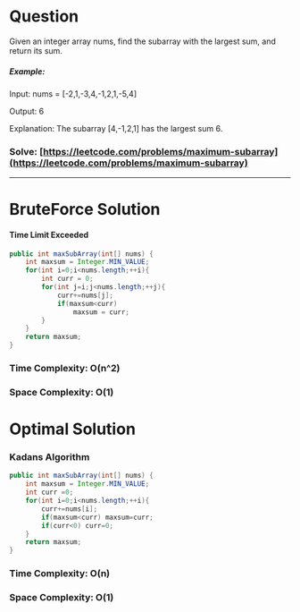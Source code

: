 # Question

Given an integer array nums, find the subarray with the largest sum, and return its sum.

 

##### Example:

Input: nums = [-2,1,-3,4,-1,2,1,-5,4]

Output: 6

Explanation: The subarray [4,-1,2,1] has the largest sum 6.

### Solve: [https://leetcode.com/problems/maximum-subarray](https://leetcode.com/problems/maximum-subarray)

***

# BruteForce Solution

#### Time Limit Exceeded        

``` java
public int maxSubArray(int[] nums) {
    int maxsum = Integer.MIN_VALUE;
    for(int i=0;i<nums.length;++i){
        int curr = 0;
        for(int j=i;j<nums.length;++j){
            curr+=nums[j];
            if(maxsum<curr)
                maxsum = curr;
        }            
    }
    return maxsum;
}
```

### Time Complexity: O(n^2)
### Space Complexity: O(1)


# Optimal Solution

### Kadans Algorithm

``` java
public int maxSubArray(int[] nums) {
    int maxsum = Integer.MIN_VALUE;
    int curr =0;
    for(int i=0;i<nums.length;++i){
        curr+=nums[i];
        if(maxsum<curr) maxsum=curr;
        if(curr<0) curr=0;                      
    }
    return maxsum;
}
```

### Time Complexity: O(n)
### Space Complexity: O(1)